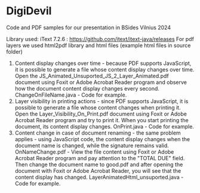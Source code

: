 # DigiDevil

Code and PDF samples for our presentation in BSides Vilnius 2024

Library used: iText 7.2.6 : https://github.com/itext/itext-java/releases
For pdf layers we used html2pdf library and html files (example html files in source folder)

1.	Content display changes over time - because PDF supports JavaScript, it is possible to generate a file whose content display changes over time.
Open the JS_Animated_Unsuported_JS_2_Layer_Animated.pdf document using Foxit or Adobe Acrobat Reader program and observe how the document content display changes every second.
ChangeOnFileName.java - Code for example.
2.	Layer visibility in printing actions - since PDF supports JavaScript, it is possible to generate a file whose content changes when printing it.
Open the Layer_Visibility_On_Print.pdf document using Foxit or Adobe Acrobat Reader program and try to print it. When you start printing the document, its content display changes.
OnPrint.java - Code for example.
3.	Content change in case of document renaming - the same problem applies - using JavaScript code, the content display changes when the document name is changed, while the signature remains valid. 
OnNameChange.pdf - View the file content using Foxit or Adobe Acrobat Reader program and pay attention to the "TOTAL DUE" field. Then change the document name to good.pdf and after opening the document with Foxit or Adobe Acrobat Reader, you will see that the content display has changed. 
LayerAnimatedHtml_unsuported.java - Code for example.



